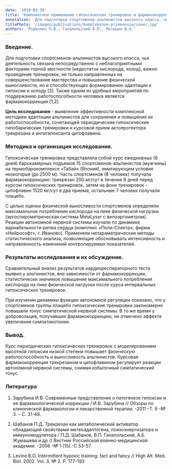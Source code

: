 ```yaml
---
date: '2019-03-30'
title: 'Комплексное применение гипоксических тренировок и фармакокоррекции для повышения работоспособности альпинистов'
annotation: 'Для подготовки спортсменов-альпинистов высокого класса, чья деятельность связана непосредственно с неблагоприятными факторами горной местности (недостаток кислорода, холод), важно проведение тренировок, не только направленных на совершенствование мастерства и повышение физической выносливости, но и способствующих формированию адаптации к гипоксии и холоду.'
titlePhoto: '/images/publications/kompleksnoe-primenenie/cover.jpg'
authors: 'Родичкин П.В., Ганапольский В.П., Матыцин В.О.'
---
```

### Введение.
Для подготовки спортсменов-альпинистов высокого класса, чья деятельность связана непосредственно с неблагоприятными факторами горной местности (недостаток кислорода, холод), важно проведение тренировок, не только направленных на совершенствование мастерства и повышение физической выносливости, но и способствующих формированию адаптации к гипоксии и холоду \[3]. Также одним из удобных мероприятий по поддержанию работоспособности человека является фармакокоррекция \[1,2].

**Цель исследования** - выявление эффективности комплексной методики адаптации альпинистов для сохранения и повышения их работоспособности, сочетающей периодические гипоксические гипобарические тренировки и курсовой прием актопротектора трекрезана и антигипоксанта цитофлавина.

### Методика и организация исследования. 
Гипоксическая тренировка представляла собой курс ежедневных (8 дней) барокамерных подъемов 15 спортсменов-альпинистов (мужчины) на термобарокомплексе «Табай» (Япония), имитирующем условия низкогорья (до 2500 м). Часть спортсменов (8 человек) получала фармакокоррекцию: трекрезан 200 мг/сут в течение 8 дней перед курсом гипоксических тренировок, затем на фоне тренировок - цитофлавин 1520 мг/сут в два приема; остальные 7 человек получали плацебо.

С целью оценки физической выносливости спортсменов определяли максимальное потреблении кислорода на пике физической нагрузки (эргоспирометрическая система МetаLyser с велоэргометром). Реакции автономной нервной системы изучали по динамике вариабельности ритма сердца (комплекс «Поли-Спектр», фирма «Нейрософт», г. Иваново). Применяли непараметрические методы статистического анализа, позволяющие обосновывать интенсивность и направленность изменений контролируемых показателей.

### Результаты исследования и их обсуждение. 
Сравнительный анализ результатов кардиореспираторного теста выявил у альпинистов, вне зависимости от фармакокоррекции, статистически значимое повышение максимального потребления кислорода на пике физической нагрузки после курса интервальных гипоксических тренировок.

При изучении динамики функции автономной регуляции показано, что у спортсменов группы плацебо гипоксические тренировки закономерно повышали тонус симпатической нервной системы. В то же время у добровольцев, получавших фармакокоррекцию, не отмечено эффекта увеличения симпатикотонии.

### Вывод. 
Курс периодических гипоксических тренировок с моделированием высотной гипоксии низкой степени повышает физическую работоспособность и выносливость альпинистов. Курсовая фармакокоррекция трекрезаном и цитофлавином регулирует реакции автономной нервной системы, снимая избыточный симпатический тонус.


### Литература

1. Зарубина И.В. Современные представления о патогенезе гипоксии и ее фармакологической коррекции / И.В. Зарубина // Обзоры по клинической фармакологии и лекарственной терапии. -2011 –Т. 9 -№ 3. – С. 31-48.

2. Шабанов П.Д. Трекрезан как метаболический активатор обладающий свойствами метеоадаптогена, психоэнергизатора и иммуномодулятора / П.Д. Шабанов, В.П. Ганапольский, А.Б. Жумашева и др // Вестник Российской военно-медицинской академии. -2006 -№ 1 (15).-С 53-57.

3. Levine B.D. Intermittent hypoxic training: fact and fancy // High Alt. Med. Biol. 2002. Vol. 3, № 2. Р. 177-193